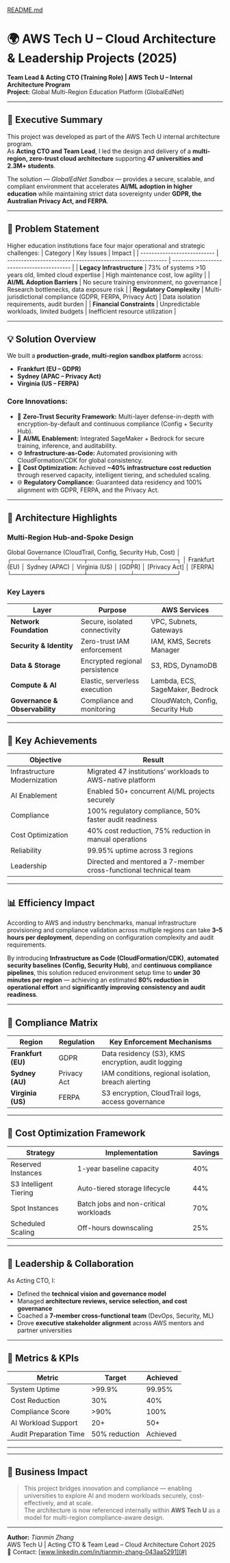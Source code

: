 [README.md](https://github.com/user-attachments/files/23143076/README.md)
# 🌍 AWS Tech U – Cloud Architecture & Leadership Projects (2025)
**Team Lead & Acting CTO (Training Role) | AWS Tech U – Internal Architecture Program**  
**Project:** Global Multi-Region Education Platform (GlobalEdNet)

---

## 🚀 Executive Summary
This project was developed as part of the AWS Tech U internal architecture program.  
As **Acting CTO and Team Lead**, I led the design and delivery of a **multi-region, zero-trust cloud architecture** supporting **47 universities and 2.3M+ students**.  

The solution — *GlobalEdNet Sandbox* — provides a secure, scalable, and compliant environment that accelerates **AI/ML adoption in higher education** while maintaining strict data sovereignty under **GDPR, the Australian Privacy Act, and FERPA**.

---

## 🎯 Problem Statement
Higher education institutions face four major operational and strategic challenges:
| Category                    | Key Issues                                                 | Impact                                    |
| --------------------------- | ---------------------------------------------------------- | ----------------------------------------- |
| **Legacy Infrastructure**   | 73% of systems >10 years old, limited cloud expertise      | High maintenance cost, low agility        |
| **AI/ML Adoption Barriers** | No secure training environment, no governance              | Research bottlenecks, data exposure risk  |
| **Regulatory Complexity**   | Multi-jurisdictional compliance (GDPR, FERPA, Privacy Act) | Data isolation requirements, audit burden |
| **Financial Constraints**   | Unpredictable workloads, limited budgets                   | Inefficient resource utilization          |

---

## 💡 Solution Overview
We built a **production-grade, multi-region sandbox platform** across:
- **Frankfurt (EU – GDPR)**  
- **Sydney (APAC – Privacy Act)**  
- **Virginia (US – FERPA)**  

### Core Innovations:
- 🧱 **Zero-Trust Security Framework:** Multi-layer defense-in-depth with encryption-by-default and continuous compliance (Config + Security Hub).  
- 🧠 **AI/ML Enablement:** Integrated SageMaker + Bedrock for secure training, inference, and auditability.  
- ⚙️ **Infrastructure-as-Code:** Automated provisioning with CloudFormation/CDK for global consistency.  
- 💸 **Cost Optimization:** Achieved **~40% infrastructure cost reduction** through reserved capacity, intelligent tiering, and scheduled scaling.  
- 🌐 **Regulatory Compliance:** Guaranteed data residency and 100% alignment with GDPR, FERPA, and the Privacy Act.  

---

## 🧭 Architecture Highlights
### Multi-Region Hub-and-Spoke Design

Global Governance (CloudTrail, Config, Security Hub, Cost)
│
┌──────┴──────────┬──────────┬──────────┐
│ Frankfurt (EU) │ Sydney (APAC) │ Virginia (US)
│ [GDPR] │ [Privacy Act] │ [FERPA]
└─────────────────┴──────────┴──────────┘

### Key Layers
| Layer                          | Purpose                        | AWS Services                     |
| ------------------------------ | ------------------------------ | -------------------------------- |
| **Network Foundation**         | Secure, isolated connectivity  | VPC, Subnets, Gateways           |
| **Security & Identity**        | Zero-trust IAM enforcement     | IAM, KMS, Secrets Manager        |
| **Data & Storage**             | Encrypted regional persistence | S3, RDS, DynamoDB                |
| **Compute & AI**               | Elastic, serverless execution  | Lambda, ECS, SageMaker, Bedrock  |
| **Governance & Observability** | Compliance and monitoring      | CloudWatch, Config, Security Hub |

---

## 🧩 Key Achievements
| Objective                    | Result                                                       |
| ---------------------------- | ------------------------------------------------------------ |
| Infrastructure Modernization | Migrated 47 institutions’ workloads to AWS-native platform   |
| AI Enablement                | Enabled 50+ concurrent AI/ML projects securely               |
| Compliance                   | 100% regulatory compliance, 50% faster audit readiness       |
| Cost Optimization            | 40% cost reduction, 75% reduction in manual operations       |
| Reliability                  | 99.95% uptime across 3 regions                               |
| Leadership                   | Directed and mentored a 7-member cross-functional technical team |

---

## 📊 Efficiency Impact

According to AWS and industry benchmarks, manual infrastructure provisioning and compliance validation across multiple regions can take **3–5 hours per deployment**, depending on configuration complexity and audit requirements.

By introducing **Infrastructure as Code (CloudFormation/CDK)**, **automated security baselines (Config, Security Hub)**, and **continuous compliance pipelines**, this solution reduced environment setup time to **under 30 minutes per region** — achieving an estimated **80% reduction in operational effort** and **significantly improving consistency and audit readiness**.

---

## 🔐 Compliance Matrix
| Region             | Regulation  | Key Enforcement Mechanisms                          |
| ------------------ | ----------- | --------------------------------------------------- |
| **Frankfurt (EU)** | GDPR        | Data residency (S3), KMS encryption, audit logging  |
| **Sydney (AU)**    | Privacy Act | IAM conditions, regional isolation, breach alerting |
| **Virginia (US)**  | FERPA       | S3 encryption, CloudTrail logs, access governance   |

---

## 🧮 Cost Optimization Framework
| Strategy               | Implementation                        | Savings |
| ---------------------- | ------------------------------------- | ------- |
| Reserved Instances     | 1-year baseline capacity              | 40%     |
| S3 Intelligent Tiering | Auto-tiered storage lifecycle         | 44%     |
| Spot Instances         | Batch jobs and non-critical workloads | 70%     |
| Scheduled Scaling      | Off-hours downscaling                 | 25%     |

---

## 🧠 Leadership & Collaboration
As Acting CTO, I:
- Defined the **technical vision and governance model**
- Managed **architecture reviews, service selection, and cost governance**
- Coached a **7-member cross-functional team** (DevOps, Security, ML)
- Drove **executive stakeholder alignment** across AWS mentors and partner universities

---

## 🧾 Metrics & KPIs
| Metric                 | Target        | Achieved |
| ---------------------- | ------------- | -------- |
| System Uptime          | >99.9%        | 99.95%   |
| Cost Reduction         | 30%           | 40%      |
| Compliance Score       | >90%          | 100%     |
| AI Workload Support    | 20+           | 50+      |
| Audit Preparation Time | 50% reduction | Achieved |

---

---

## 🌟 Business Impact
> This project bridges innovation and compliance — enabling universities to explore AI and modern workloads securely, cost-effectively, and at scale.  
> The architecture is now referenced internally within **AWS Tech U** as a model for multi-region compliance-aware design.

---

**Author:** *Tianmin Zhang*  
AWS Tech U | Acting CTO & Team Lead – Cloud Architecture Cohort 2025  
📧 Contact: [www.linkedin.com/in/tianmin-zhang-043aa5291](#)

